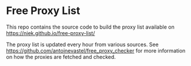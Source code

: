 # Free Proxy List

This repo contains the source code to build the proxy list available on https://niek.github.io/free-proxy-list/

The proxy list is updated every hour from various sources. See https://github.com/antoinevastel/free_proxy_checker for more information on how the proxies are fetched and checked.